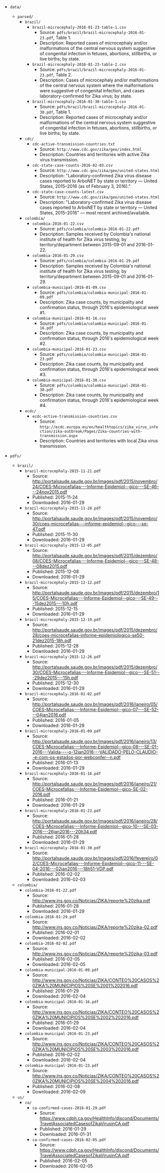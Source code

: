 - `data/`
    - `parsed/`
        - `brazil/`
            - `brazil-microcephaly-2016-01-23-table-1.csv`
                - Source: `pdfs/brazil/brazil-microcephaly-2016-01-23.pdf`, Table 1.
                - Description: Reported cases of microcephaly and/or malformations of the central nervous system suggestive of congenital infection in fetuses, abortions, stillbirths, or live births; by state.
            - `brazil-microcephaly-2016-01-23-table-2.csv`
                - Source: `pdfs/brazil/brazil-microcephaly-2016-01-23.pdf`, Table 2.
                - Description: Cases of microcephaly and/or malformations of the central nervous system where the malformations were suggestive of congenital infection, and cases laboratory-confirmed for Zika virus; by state.
            - `brazil-microcephaly-2016-01-30-table-1.csv`
                - Source: `pdfs/brazil/brazil-microcephaly-2016-01-30.pdf`, Table 1.
                - Description: Reported cases of microcephaly and/or malformations of the central nervous system suggestive of congenital infection in fetuses, abortions, stillbirths, or live births; by state.
        - `cdc/`
            - `cdc-active-transmission-countries.txt`
                - Source: `http://www.cdc.gov/zika/geo/index.html`
                - Description: Countries and territories with active Zika virus transmission.
            - `cdc-state-case-counts-2016-02-03.csv`
                - Source: `http://www.cdc.gov/zika/geo/united-states.html`
                - Description: "Laboratory-confirmed Zika virus disease cases reported to ArboNET by state or territory — United States, 2015–2016 (as of February 3, 2016)."
            - `cdc-state-case-counts-latest.csv`
                - Source: `http://www.cdc.gov/zika/geo/united-states.html`
                - Description: "Laboratory-confirmed Zika virus disease cases reported to ArboNET by state or territory — United States, 2015–2016" — most recent archived/available.
        - `colombia/`
            - `colombia-2016-01-22.csv`
                - Source: `pdfs/colombia/colombia-2016-01-22.pdf`
                - Description: Samples received by Colombia's national institute of health for Zika virus testing; by territory/department between 2015-09-01 and 2016-01-22.
            - `colombia-2016-01-29.csv`
                - Source: `pdfs/colombia/colombia-2016-01-29.pdf`
                - Description: Samples received by Colombia's national institute of health for Zika virus testing; by territory/department between 2015-09-01 and 2016-01-29.
            - `colombia-municipal-2016-01-09.csv`
                - Source: `pdfs/colombia/colombia-municipal-2016-01-09.pdf`
                - Description: Zika case counts, by municipality and confirmation status, through 2016's epidemiological week #1.
            - `colombia-municipal-2016-01-16.csv`
                - Source: `pdfs/colombia/colombia-municipal-2016-01-16.pdf`
                - Description: Zika case counts, by municipality and confirmation status, through 2016's epidemiological week #2.
            - `colombia-municipal-2016-01-23.csv`
                - Source: `pdfs/colombia/colombia-municipal-2016-01-23.pdf`
                - Description: Zika case counts, by municipality and confirmation status, through 2016's epidemiological week #3.
            - `colombia-municipal-2016-01-30.csv`
                - Source: `pdfs/colombia/colombia-municipal-2016-01-30.pdf`
                - Description: Zika case counts, by municipality and confirmation status, through 2016's epidemiological week #4.
        - `ecdc/`
            - `ecdc-active-transmission-countries.csv`
                - Source: `http://ecdc.europa.eu/en/healthtopics/zika_virus_infection/zika-outbreak/Pages/Zika-countries-with-transmission.aspx`
                - Description: Countries and territories with local Zika virus transmission.

- `pdfs/`
    - `brazil/`
        - `brazil-microcephaly-2015-11-21.pdf`
            - Source: http://portalsaude.saude.gov.br/images/pdf/2015/novembro/24/COES-Microcefalias---Informe-Epidemiol--gico---SE-46---24nov2015.pdf
            - Published: 2015-11-24
            - Downloaded: 2016-01-29
        - `brazil-microcephaly-2015-11-28.pdf`
            - Source: http://portalsaude.saude.gov.br/images/pdf/2015/novembro/30/coes-microcefalias---informe-epidemiol--gico---se-47.pdf 
            - Published: 2015-11-30
            - Downloaded: 2016-01-29
        - `brazil-microcephaly-2015-12-05.pdf`
            - Source: http://portalsaude.saude.gov.br/images/pdf/2015/dezembro/08/COES-Microcefalias---Informe-Epidemiol--gico---SE-48---08dez2015.pdf
            - Published: 2015-12-08
            - Downloaded: 2016-01-29
        - `brazil-microcephaly-2015-12-12.pdf`
            - Source: http://portalsaude.saude.gov.br/images/pdf/2015/dezembro/15/COES-Microcefalias---Informe-Epidemiol--gico---SE-49---15dez2015---10h.pdf
            - Published: 2015-12-15
            - Downloaded: 2016-01-29
        - `brazil-microcephaly-2015-12-19.pdf`
            - Source: http://portalsaude.saude.gov.br/images/pdf/2015/dezembro/28/coes-microcefalias-informe-epidemiologico-se50-21dez2015-18h.pdf
            - Published: 2015-12-28
            - Downloaded: 2016-01-29
        - `brazil-microcephaly-2015-12-26.pdf`
            - Source: http://portalsaude.saude.gov.br/images/pdf/2015/dezembro/30/COES-Microcefalias---Informe-Epidemiol--gico---SE-51---29dez2015---15h.pdf
            - Published: 2015-12-30
            - Downloaded: 2016-01-29
        - `brazil-microcephaly-2016-01-02.pdf`
            - Source: http://portalsaude.saude.gov.br/images/pdf/2016/janeiro/05/COES-Microcefalias---Informe-Epidemiol--gico-07---SE-52---04jan2016.pdf
            - Published: 2016-01-05
            - Downloaded: 2016-01-29
        - `brazil-microcephaly-2016-01-09.pdf`
            - Source: http://portalsaude.saude.gov.br/images/pdf/2016/janeiro/13/COES-Microcefalias---Informe-Epidemiol--gico-08---SE-01-2016---Valida----o-12jan2016---VALIDADO-PELO-CLAUDIO--e-com-os-estados-por-webconfer--n.pdf
            - Published: 2016-01-13
            - Downloaded: 2016-01-29
        - `brazil-microcephaly-2016-01-16.pdf`
            - Source: http://portalsaude.saude.gov.br/images/pdf/2016/janeiro/21/COES-Microcefalias---Informe-Epidemiol--gico-SE-02-2016.pdf
            - Published: 2016-01-21
            - Downloaded: 2016-01-29
        - `brazil-microcephaly-2016-01-23.pdf`
            - Source: http://portalsaude.saude.gov.br/images/pdf/2016/janeiro/28/COES-Microcefalias---Informe-Epidemiol--gico-10---SE-03-2016---26jan2016---20h34.pdf
            - Published: 2016-01-28
            - Downloaded: 2016-01-29
        - `brazil-microcephaly-2016-01-30.pdf`
            - Source: http://portalsaude.saude.gov.br/images/pdf/2016/fevereiro/02/COES-Microcefalias---Informe-Epidemiol--gico-11---SE-04-2016---02jan2016---18h51-VDP.pdf
            - Published: 2016-02-02
            - Downloaded: 2016-02-03
    - `colombia/`
        - `colombia-2016-01-22.pdf`
            - Source: http://www.ins.gov.co/Noticias/ZIKA/reporte%20zika.pdf
            - Published: 2016-01-28
            - Downloaded: 2016-01-29
        - `colombia-2016-01-29.pdf`
            - Source: http://www.ins.gov.co/Noticias/ZIKA/reporte%20zika-02.pdf
            - Published: 2016-02-01
            - Downloaded: 2016-02-02
        - `colombia-2016-02-02.pdf`
            - Source: http://www.ins.gov.co/Noticias/ZIKA/reporte%20zika-03.pdf
            - Published: 2016-02-05
            - Downloaded: 2016-02-05
        - `colombia-municipal-2016-01-09.pdf`
            - Source: http://www.ins.gov.co/Noticias/ZIKA/CONTEO%20CASOS%20ZIKA%20MUNICIPIOS%20SE%2001%202016.pdf
            - Published: 2016-01-29
            - Downloaded: 2016-02-04
        - `colombia-municipal-2016-01-16.pdf`
            - Source: http://www.ins.gov.co/Noticias/ZIKA/CONTEO%20CASOS%20ZIKA%20MUNICIPIOS%20SE%2002%202016.pdf
            - Published: 2016-01-29
            - Downloaded: 2016-02-04
        - `colombia-municipal-2016-01-23.pdf`
            - Source: http://www.ins.gov.co/Noticias/ZIKA/CONTEO%20CASOS%20ZIKA%20MUNICIPIOS%20SE%2003%202016.pdf
            - Published: 2016-02-02
            - Downloaded: 2016-02-04
        - `colombia-municipal-2016-01-23.pdf`
            - Source: http://www.ins.gov.co/Noticias/ZIKA/CONTEO%20CASOS%20ZIKA%20MUNICIPIOS%20SE%2004%202016.pdf
            - Published: 2016-02-08
            - Downloaded: 2016-02-09
    - `us/`
        - `ca/`
            - `ca-confirmed-cases-2016-01-29.pdf`
                - Source: https://www.cdph.ca.gov/HealthInfo/discond/Documents/TravelAssociatedCasesofZikaVirusinCA.pdf
                - Published: 2016-01-29
                - Downloaded: 2016-01-31
            - `ca-confirmed-cases-2016-02-05.pdf`
                - Source: https://www.cdph.ca.gov/HealthInfo/discond/Documents/TravelAssociatedCasesofZikaVirusinCA.pdf
                - Published: 2016-02-05
                - Downloaded: 2016-02-05
